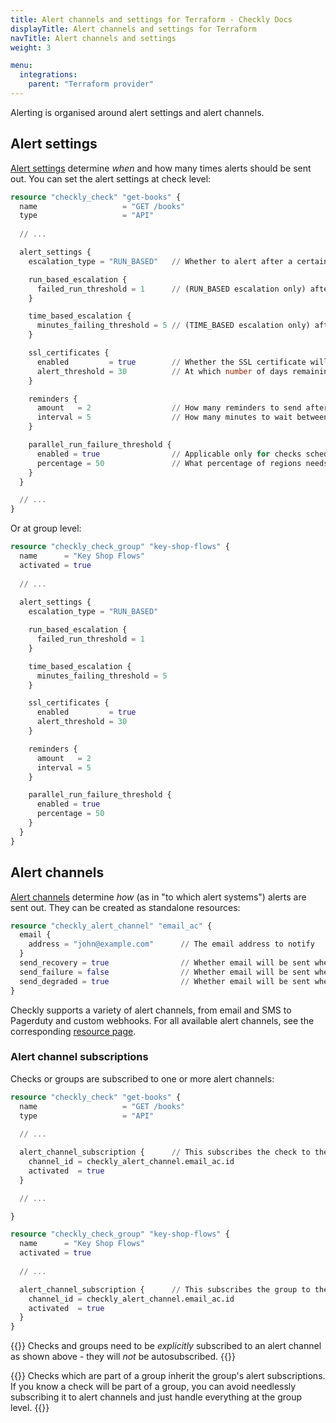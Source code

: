 ```yaml
---
title: Alert channels and settings for Terraform - Checkly Docs
displayTitle: Alert channels and settings for Terraform
navTitle: Alert channels and settings
weight: 3

menu:
  integrations:
    parent: "Terraform provider"
---
```


Alerting is organised around alert settings and alert channels.

## Alert settings

[Alert settings](https://www.checklyhq.com/docs/alerting/) determine _when_ and how many times alerts should be sent out. You can set the alert settings at check level:

```terraform
resource "checkly_check" "get-books" {
  name                   = "GET /books"
  type                   = "API"
  
  // ...

  alert_settings {
    escalation_type = "RUN_BASED"   // Whether to alert after a certain number of runs or time

    run_based_escalation {
      failed_run_threshold = 1      // (RUN_BASED escalation only) after how many failed runs to send an alert
    }

    time_based_escalation {
      minutes_failing_threshold = 5 // (TIME_BASED escalation only) after how many minutes spent in failing state to send an alert
    }

    ssl_certificates {
      enabled         = true        // Whether the SSL certificate will be checked for expiry
      alert_threshold = 30          // At which number of days remaining before expiry should the alert be sent
    }

    reminders {
      amount   = 2                  // How many reminders to send after the first alert
      interval = 5                  // How many minutes to wait between reminders
    }

    parallel_run_failure_threshold {
      enabled = true                // Applicable only for checks scheduled in parallel in multiple locations
      percentage = 50               // What percentage of regions needs to fail to trigger a failure alert, supported values: 10, 20, 30, 40, 50, 60, 70, 80, 90 & 100
    }
  }

  // ...
}
```

Or at group level:

```terraform
resource "checkly_check_group" "key-shop-flows" {
  name      = "Key Shop Flows"
  activated = true
  
  // ...
  
  alert_settings {
    escalation_type = "RUN_BASED"

    run_based_escalation {
      failed_run_threshold = 1
    }

    time_based_escalation {
      minutes_failing_threshold = 5
    }

    ssl_certificates {
      enabled         = true
      alert_threshold = 30
    }

    reminders {
      amount   = 2
      interval = 5
    }

    parallel_run_failure_threshold {
      enabled = true
      percentage = 50
    }
  }
}
```

## Alert channels

[Alert channels](https://www.checklyhq.com/docs/alerting/alert-channels/) determine _how_ (as in "to which alert systems") alerts are sent out. They can be created as standalone resources:

```terraform
resource "checkly_alert_channel" "email_ac" { 
  email {
    address = "john@example.com"      // The email address to notify
  }
  send_recovery = true                // Whether email will be sent when a check recovers
  send_failure = false                // Whether email will be sent when a check fails
  send_degraded = true                // Whether email will be sent when a check's performance degrades
}
```

Checkly supports a variety of alert channels, from email and SMS to Pagerduty and custom webhooks. For all available alert channels, see the corresponding [resource page](https://registry.terraform.io/providers/checkly/checkly/latest/docs/resources/alert_channel).

### Alert channel subscriptions

Checks or groups are subscribed to one or more alert channels:

```terraform
resource "checkly_check" "get-books" {
  name                   = "GET /books"
  type                   = "API"
  
  // ...

  alert_channel_subscription {      // This subscribes the check to the alert channel
    channel_id = checkly_alert_channel.email_ac.id
    activated  = true
  }

  // ...

}

resource "checkly_check_group" "key-shop-flows" {
  name      = "Key Shop Flows"
  activated = true
  
  // ...

  alert_channel_subscription {      // This subscribes the group to the alert channel
    channel_id = checkly_alert_channel.email_ac.id
    activated  = true
  }
}
```

{{<warning>}}
Checks and groups need to be _explicitly_ subscribed to an alert channel as shown above - they will _not_ be autosubscribed.
{{</warning>}}

{{<info>}}
Checks which are part of a group inherit the group's alert subscriptions. If you know a check will be part of a group, you can avoid needlessly subscribing it to alert channels and just handle everything at the group level.
{{</info>}}
